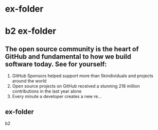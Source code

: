 # ex-folder
# b2 ex-folder
## The open source community is the heart of GitHub and fundamental to how we build software today. See for yourself:
 1. GitHub Sponsors helped support more than 5kindividuals and projects around the world 
 2. Open source projects on GitHub received a stunning 218 million contributions in the last year alone 
 3. Every minute a developer creates a new re...

## ex-folder
b2